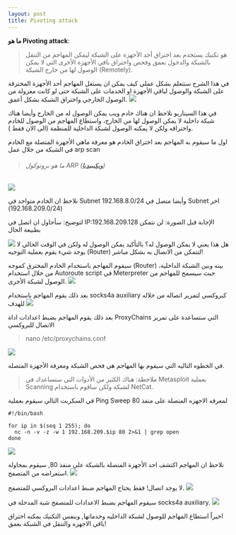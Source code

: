 ```yaml
---
layout: post
title: Pivoting attack
---
```

**ما هو Pivoting attack**:
> هو تكنيك يستخدم بعد اختراق أحد الأجهزة على الشبكة ليمكن المهاجم من التنقل بالشبكة والدخول بعمق وفحص واختراق باقي الأجهزة الأخرى التي لا يمكن الوصول لها من خارج الشبكة (Remotely).

في هذا الشرح ستتعلم بشكل عملي كيف يمكن ان يستغل المهاجم أحد الأجهزة المخترقة على الشبكة والوصول لباقي الأجهزة او الخدمات على الشبكة حتى لو كانت معزولة من الوصول الخارجي واختراق الشبكة بشكل أعمق.
![](https://raw.githubusercontent.com/0xAbdullah/0xAbdullah.github.io/master/MyFiles/PiovtingAttck/0-%20diagram.png)

في هذا السيناريو نلاحظ ان هناك خادم ويب يمكن الوصول له من الخارج وأيضا هناك شبكة داخلية لا يمكن الوصول لها من الخارج، واستطاع المهاجم من الوصول للخادم واختراقه ولكن لا يمكنه الوصول لشبكة الداخلية للمنظمة (الى الان فقط ).

اول ما سيقوم به المهاجم بعد اختراق الخادم هو معرفة ماهي الأجهزة المتصلة مع الخادم في الشبكة من خلال عمل arp scan
>###### ما هو بروتوكول ARP ([ويكيبيديا](https://ar.wikipedia.org/wiki/%D8%A8%D8%B1%D9%88%D8%AA%D9%88%D9%83%D9%88%D9%84_%D8%AD%D9%84_%D8%A7%D9%84%D8%B9%D9%86%D8%A7%D9%88%D9%8A%D9%86 "ويكيبيديا"))

![](https://raw.githubusercontent.com/0xAbdullah/0xAbdullah.github.io/master/MyFiles/PiovtingAttck/1-%20ARP.PNG)

نلاحظ ان الخادم متواجد في Subnet 192.168.8.0/24 وأيضا متصل في Subnet اخر (192.168.209.0/24)

لتوضيح: سأحاول ان اتصل في IP:192.168.209.128 الإجابة قبل الصورة: لن نتمكن بطبيعة الحال 

![](https://raw.githubusercontent.com/0xAbdullah/0xAbdullah.github.io/master/MyFiles/PiovtingAttck/3-%20ping%20other%20subnet.PNG)
هل هذا يعني لا يمكن الوصول له؟ بالتأكيد يمكن الوصول له ولكن في الوقت الحالي لا يوجد شيء يقوم بعملية التوجيه (Router) لتتمكن من الاتصال به بشكل مباشر!

سيقوم المهاجم باستخدام الخادم المخترق كموجه (Router) بينه وبين الشبكة الداخلية، من خلال استخدام Autoroute script في Meterpreter حيث سيسمح للمهاجم من الوصول لشبكة الأخرى.
![](https://raw.githubusercontent.com/0xAbdullah/0xAbdullah.github.io/master/MyFiles/PiovtingAttck/4-%20autoroute.PNG)

بعد ذلك يقوم المهاجم باستخدام socks4a auxiliary كبروكسي لتمرير اتصاله من خلاله للهدف
![](https://raw.githubusercontent.com/0xAbdullah/0xAbdullah.github.io/master/MyFiles/PiovtingAttck/5-%20Proxy%20setting.png)

بعد ذلك يقوم المهاجم بضبط اعدادات اداة ProxyChains التي ستساعدة على تمرير الاتصال للبروكسي
> nano /etc/proxychains.conf

![](https://raw.githubusercontent.com/0xAbdullah/0xAbdullah.github.io/master/MyFiles/PiovtingAttck/6-%20ProxyCh.png)

في الخطوه التاليه التي سيقوم بها المهاجم هي فحص الشبكة ومعرفة الأجهزة المتصله.
> ملاحظة: هناك الكثير من الأدوات التي ستساعدك في Metasploit بعملية Scanning لشبكة ولكن ساقوم باستخدام NetCat.

في السكربت التالي سيقوم بعملية Ping Sweep لمعرفه الاجهزه المتصلة على منفذ 80

    #!/bin/bash
    
    for ip in $(seq 1 255); do
      nc -n -v -z -w 1 192.168.209.$ip 80 2>&1 | grep open
    done
    
![](https://raw.githubusercontent.com/0xAbdullah/0xAbdullah.github.io/master/MyFiles/PiovtingAttck/7-%20ping%20sweep.PNG)

نلاحظ ان المهاجم اكتشف احد الأجهزة المتصلة بالشبكة على منفذ 80, سيقوم بمحاولة استعراضه من المتصفح.
![](https://raw.githubusercontent.com/0xAbdullah/0xAbdullah.github.io/master/MyFiles/PiovtingAttck/8-%20ping%20and%20open%20website.PNG)

 لا يوجد اتصال! فقط يحتاج المهاجم ضبط اعدادات البروكسي للمتصفح.
 ![](https://raw.githubusercontent.com/0xAbdullah/0xAbdullah.github.io/master/MyFiles/PiovtingAttck/9-%20proxy%20seting.PNG)
 
 سيقوم المهاجم بضبط الاعدادات للمتصفح شبة المدخلة في socks4a auxiliary.
 ![](https://raw.githubusercontent.com/0xAbdullah/0xAbdullah.github.io/master/MyFiles/PiovtingAttck/10-%20finle%20result.PNG)
 
 اخيراً استطاع المهاجم للوصول لشبكة الداخليه وخدماتها, وبنفس التكنيك يمكنه اختراق باقي الاجهزه والتنقل في الشبكة بعمق!
